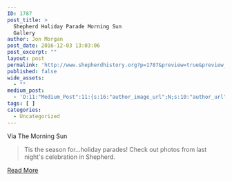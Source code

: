 ```yaml
---
ID: 1787
post_title: >
  Shepherd Holiday Parade Morning Sun
  Gallery
author: Jon Morgan
post_date: 2016-12-03 13:03:06
post_excerpt: ""
layout: post
permalink: 'http://www.shepherdhistory.org?p=1787&preview=true&preview_id=1787'
published: false
wide_assets:
  - ""
medium_post:
  - 'O:11:"Medium_Post":11:{s:16:"author_image_url";N;s:10:"author_url";N;s:11:"byline_name";N;s:12:"byline_email";N;s:10:"cross_link";N;s:2:"id";N;s:21:"follower_notification";N;s:7:"license";N;s:14:"publication_id";N;s:6:"status";N;s:3:"url";N;}'
tags: [ ]
categories:
  - Uncategorized
---
```

Via The Morning Sun

<blockquote>Tis the season for...holiday parades! Check out photos from last night's celebration in Shepherd.</blockquote>

<a href="http://media.themorningsun.com/2016/12/02/shepherd-christmas-parade-2016/#1">Read More</a>